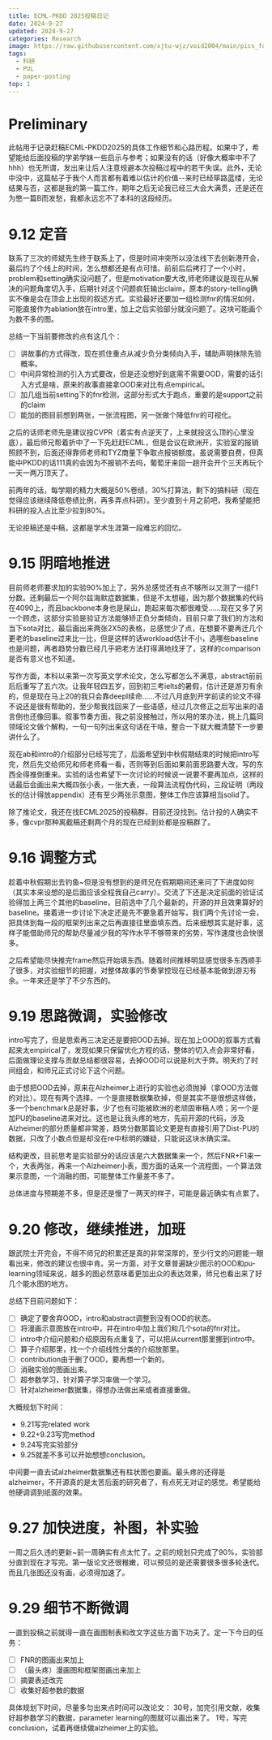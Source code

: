 ```yaml
---
title: ECML-PKDD 2025投稿日记
date: 2024-9-27
updated: 2024-9-27
categories: Research
image: https://raw.githubusercontent.com/xjtu-wjz/void2004/main/pics_for_post/shark.webp
tags:
  - 科研
  - PUL
  - paper-posting
top: 1
---
```

# Preliminary

此帖用于记录赶稿ECML-PKDD2025的具体工作细节和心路历程。如果中了，希望能给后面投稿的学弟学妹一些启示与参考；如果没有的话（好像大概率中不了hhh）也无所谓，发出来让后人注意规避本次投稿过程中的若干失误。此外，无论中没中，这篇帖子于我个人而言都有着难以估计的价值--来时已经筚路蓝缕，无论结果与否，这都是我的第一篇工作，期年之后无论我已经三大会大满贯，还是还在为憋一篇B而发愁，我都永远忘不了本科的这段经历。

# 9.12 定音
联系了三次的师斌先生终于联系上了，但是时间冲突所以没法线下去创新港开会，最后约了个线上的时间，怎么想都还是有点可惜。前前后后拷打了一个小时，problem和setting确实没问题了，但是motivation要大改,师老师建议是现在从解决的问题角度切入手，后期针对这个问题疯狂输出claim，原本的story-telling确实不像是会在顶会上出现的叙述方式。实验最好还要加一组检测fnr的情况如何，可能直接作为ablation放在intro里，加上之后实验部分就没问题了。这块可能画个为数不多的图。

总结一下当前要修改的点有这几个：
- [ ] 讲故事的方式得改，现在抓住重点从减少负分类倾向入手，辅助声明抹除先验概率。
- [ ] 中间异常检测的引入方式要改，但是还没想好到底需不需要OOD，需要的话引入方式是啥，原来的故事直接拿OOD来对比有点empirical。
- [ ] 加几组当前setting下的fnr检测，这部分形式大于跑点，重要的是support之前的claim
- [ ] 能加的图目前想到两张，一张流程图，另一张做个降低fnr的可视化。

之后的话师老师先是建议投CVPR（着实有点逆天了，上来就投这么顶的心里没底），最后师兄帮着折中了一下先赶赶ECML，但是会议在欧洲开，实验室的报销照顾不到，后面还得靠师老师和TYZ商量下争取点报销额度。虽说需要自费，但真能中PKDD的话111真的会因为不报销不去吗，葡萄牙来回一趟开会开个三天再玩个一天一两万顶天了。

前两年的话，每学期的精力大概是50%卷绩，30%打算法，剩下的搞科研（现在觉得应该继续降低卷绩比例，再多弄点科研）。至少直到十月之前吧，我希望能把科研的投入占比至少拉到80%。

无论拒稿还是中稿，这都是学术生涯第一段难忘的回忆。

# 9.15 阴暗地推进
目前师老师要求加的实验90%加上了，另外总感觉还有点不够所以又测了一组F1分数。还剩最后一个阿尔兹海默症数据集，但是不太想碰，因为那个数据集的代码在4090上，而且backbone本身也是屎山，跑起来每次都很难受......现在又多了另一个顾虑，这部分实验是验证方法能够矫正负分类倾向，目前只拿了我们的方法和当下sota对比，最后画出来两张2X5的表格，总感觉少了点，在想要不要再迁几个更老的baseline过来比一比，但是这样的话workload估计不小，选哪些baseline也是问题，再者趋势分数已经几乎把老方法打得满地找牙了，这样的comparison是否有意义也不知道。

写作方面，本科以来第一次写英文学术论文，怎么写都怎么不满意，abstract前前后后重写了五六次。让我年轻四五岁，回到初三考ielts的暑假，估计还是游刃有余的，但是现在马上20的我只会靠deepl续命......不过八月底到开学前读的论文不得不说还是很有帮助的，至少帮我找回来了一些语感，经过几次修正之后写出来的语言倒也还像回事。叙事节奏方面，我之前没接触过，所以用的笨办法，挑上几篇同领域论文做个解构，一句一句列出来这句话在干啥，整合一下就大概清楚下一步要讲什么了。

现在ab和intro的介绍部分已经写完了，后面希望到中秋假期结束的时候把intro写完，然后先交给师兄和师老师看一看，否则等到后面如果前面思路要大改，写的东西全得推倒重来。实验的话也希望下一次讨论的时候说一说要不要再加点，这样的话最后会画出来大概四张小表，一张大表，一段算法流程伪代码，三段证明（两段长的估计得放appendix）还有至少两张示意图，整体工作应该算相当solid了。

除了推论文，我还在找ECML2025的投稿群，目前还没找到。估计投的人确实不多，像cvpr那种离截稿还剩两个月的现在已经到处都是投稿群了。

# 9.16 调整方式
趁着中秋假期出去钓鱼~但是没有想到的是师兄在假期期间还来问了下进度如何（其实本来设想的是后面应该全程我自己carry）。交流了下还是决定前面的验证试验得加上两三个其他的baseline，目前选中了几个最新的，开源的并且效果算好的baseline。接着进一步讨论下决定还是先不要急着开始写，我们两个先讨论一会，把具体到每一段的框架列出来之后再直接往里面填东西。后来细想其实是好事，这样子能借助师兄的帮助尽量减少我的写作水平不够带来的劣势，写作速度也会快很多。

之后希望能尽快推完frame然后开始填东西。随着时间推移明显感觉很多东西顺手了很多，对实验细节的把握，对整体故事的节奏掌控现在已经基本能做到游刃有余。一年来还是学了不少东西的。

# 9.19 思路微调，实验修改
intro写完了，但是思索再三决定还是要把OOD去掉。现在加上OOD的叙事方式看起来太empirical了，发现如果只保留优化方程的话，整体的切入点会非常好看，后面做理论支撑与贡献总结都很容易，去掉OOD可以说是利大于弊。明天约了时间组会，和师兄正式讨论下这个问题。

由于想把OOD去掉，原来在Alzheimer上进行的实验也必须抛掉（拿OOD方法做的对比）。现在有两个选择，一个是直接数据集砍掉，但是其实不是很想这样做，多一个benchmark总是好事，少了也有可能被欧洲的老顽固审稿人喷；另一个是加PU的baseline进来对比。这也是让我头疼的地方，先前开源的代码，涉及Alzheimer的部分质量都非常差，趋势分数那篇论文更是有直接引用了Dist-PU的数据，只改了小数点但是却没在re中标明的嫌疑，只能说这块水确实深。

结构更改，目前思考是实验部分的话应该是六大数据集来一个，然后FNR+F1来一个，大表两张，再来一个Alzheimer小表，图方面的话来一个流程图，一个算法效果示意图，一个消融的图，可能整体工作量差不多了。

总体进度与预期差不多，但是还是慢了一两天的样子，可能是最近确实有点累了。

# 9.20 修改，继续推进，加班
跟武院士开完会，不得不师兄的积累还是真的非常深厚的，至少行文的问题能一眼看出来，修改的建议也很中肯。另一方面，对于文章普遍缺少图示的OOD和pu-learning领域来说，越多的图必然意味着更加出众的表达效果，师兄也看出来了好几个能水图的地方。

总结下目前问题如下：
- [ ] 确定了要舍弃OOD，intro和abstract调整到没有OOD的状态。
- [ ] 将漫画示意图放在intro中，并在intro中加上我们和几个sota的fnr对比。
- [ ] intro中介绍问题和介绍原因有点重复了，可以把从current那里挪到intro中。
- [ ] 算子介绍那里，找一个介绍线性分类的介绍放那里。
- [ ] contribution由于删了OOD，要再想一个新的。
- [ ] 消融实验的图画出来。
- [ ] 超参数学习，针对算子学习率做一个学习。  
- [ ] 针对alzheimer数据集，得想办法做出来或者直接重做。

大概规划下时间：

- 9.21写完related work
- 9.22+9.23写完method
- 9.24写完实验部分
- 9.25就差不多可以开始想想conclusion。

中间要一直去试alzheimer数据集还有柱状图也要画。最头疼的还得是alzheimer，不开源真的是太苦后面的研究者了，有点死无对证的感觉。希望能给他硬调调到纸面的效果。

# 9.27 加快进度，补图，补实验
一周之后久违的更新~前一周确实有点太忙了。之前的规划只完成了90%，实验部分直到现在才写完。第一版论文还很稚嫩，可以预见的是还需要很多很多轮迭代。而且几张图还没有画，必须得加速了。

# 9.29 细节不断微调
一直到投稿之前就得一直在画图制表和改文字这些方面下功夫了。定一下今日的任务：
- [ ] FNR的图画出来加上
- [ ] （最头疼）漫画图和框架图画出来加上
- [ ] 摘要表述改完
- [ ] 收集好超参数的数据

具体规划下时间，尽量多匀出来点时间可以改论文：
30号，加完引用文献，收集好超参数学习的数据，parameter learning的图就可以画出来了。
1号，写完conclusion，试着再继续做alzheimer上的实验。
